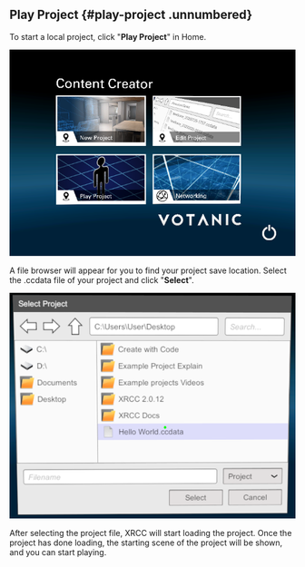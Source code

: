 ## Play Project {#play-project .unnumbered}

To start a local project, click "**Play Project**" in Home.

![](/img/media2/media/image5.png)

A file browser will appear for you to find your project save location. Select the .ccdata file of your project and click "**Select**".

![](/img/media2/media/image82.png)

After selecting the project file, XRCC will start loading the project. Once the project has done loading, the starting scene of the project will be shown, and you can start playing.